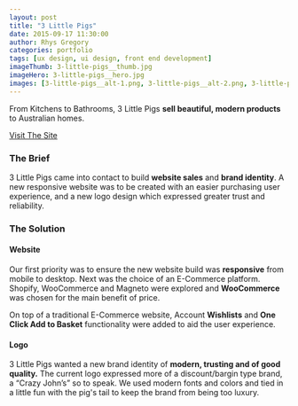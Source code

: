 ```yaml
---
layout: post
title: "3 Little Pigs"
date: 2015-09-17 11:30:00
author: Rhys Gregory
categories: portfolio
tags: [ux design, ui design, front end development]
imageThumb: 3-little-pigs__thumb.jpg
imageHero: 3-little-pigs__hero.jpg
images: [3-little-pigs__alt-1.png, 3-little-pigs__alt-2.png, 3-little-pigs__alt-3.png]
---
```

From Kitchens to Bathrooms, 3 Little Pigs **sell beautiful, modern products** to Australian homes.

<a class="o-btn  c-btn" href="http://3littlepigs.net.au" target="_blank">Visit The Site</a>

### The Brief
3 Little Pigs came into contact to build **website sales** and **brand identity**. A new responsive website was to be created with an easier purchasing user experience, and a new logo design which expressed greater trust and reliability.

### The Solution

#### Website
Our first priority was to ensure the new website build was **responsive** from mobile to desktop. Next was the choice of an E-Commerce platform. Shopify, WooCommerce and Magneto were explored and **WooCommerce** was chosen for the main benefit of price.

On top of a traditional E-Commerce website, Account **Wishlists** and **One Click Add to Basket** functionality were added to aid the user experience.

#### Logo

3 Little Pigs wanted a new brand identity of **modern, trusting and of good quality.** The current logo expressed more of a discount/bargin type brand, a “Crazy John’s” so to speak. We used modern fonts and colors and tied in a little fun with the pig's tail to keep the brand from being too luxury.